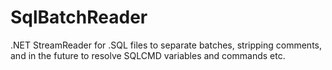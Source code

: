 # SqlBatchReader
.NET StreamReader for .SQL files to separate batches, stripping comments, and in the future to resolve SQLCMD variables and commands etc.
